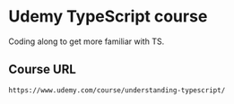 # Udemy TypeScript course

Coding along to get more familiar with TS.

## Course URL

```bash
https://www.udemy.com/course/understanding-typescript/
```
